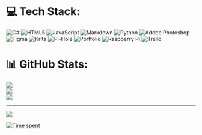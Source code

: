 # 💻 Tech Stack:
![C#](https://img.shields.io/badge/c%23-%23239120.svg?style=for-the-badge&logo=csharp&logoColor=white) ![HTML5](https://img.shields.io/badge/html5-%23E34F26.svg?style=for-the-badge&logo=html5&logoColor=white) ![JavaScript](https://img.shields.io/badge/javascript-%23323330.svg?style=for-the-badge&logo=javascript&logoColor=%23F7DF1E) ![Markdown](https://img.shields.io/badge/markdown-%23000000.svg?style=for-the-badge&logo=markdown&logoColor=white) ![Python](https://img.shields.io/badge/python-3670A0?style=for-the-badge&logo=python&logoColor=ffdd54) ![Adobe Photoshop](https://img.shields.io/badge/adobe%20photoshop-%2331A8FF.svg?style=for-the-badge&logo=adobe%20photoshop&logoColor=white) ![Figma](https://img.shields.io/badge/figma-%23F24E1E.svg?style=for-the-badge&logo=figma&logoColor=white) ![Krita](https://img.shields.io/badge/Krita-203759?style=for-the-badge&logo=krita&logoColor=EEF37B) ![Pi-Hole](https://img.shields.io/badge/pihole-%2396060C.svg?style=for-the-badge&logo=pi-hole&logoColor=white) ![Portfolio](https://img.shields.io/badge/Portfolio-%23000000.svg?style=for-the-badge&logo=firefox&logoColor=#FF7139) ![Raspberry Pi](https://img.shields.io/badge/-RaspberryPi-C51A4A?style=for-the-badge&logo=Raspberry-Pi) ![Trello](https://img.shields.io/badge/Trello-%23026AA7.svg?style=for-the-badge&logo=Trello&logoColor=white)
# 📊 GitHub Stats:
![](https://github-readme-stats.vercel.app/api?username=callum-duncan&theme=dark&hide_border=true&include_all_commits=false&count_private=true)<br/>
![](https://github-readme-streak-stats.herokuapp.com/?user=callum-duncan&theme=dark&hide_border=true)<br/>
![](https://github-readme-stats.vercel.app/api/top-langs/?username=callum-duncan&theme=dark&hide_border=true&include_all_commits=false&count_private=true&layout=compact)

---
[![](https://visitcount.itsvg.in/api?id=callum-duncan&icon=0&color=0)](https://visitcount.itsvg.in)

<!-- Proudly created with GPRM ( https://gprm.itsvg.in ) -->

[![Time spent](https://github-readme-stats.vercel.app/api/wakatime?username=Callumduncan)](https://github.com/anuraghazra/github-readme-stats)

